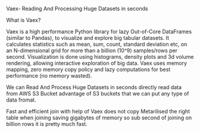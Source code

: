 Vaex- Reading And Processing Huge Datasets in seconds

What is Vaex?

Vaex is a high performance Python library for lazy Out-of-Core DataFrames (similar to Pandas), to visualize and explore big tabular datasets. It calculates statistics such as mean, sum, count, standard deviation etc, on an N-dimensional grid for more than a billion (10^9) samples/rows per second. Visualization is done using histograms, density plots and 3d volume rendering, allowing interactive exploration of big data.
Vaex uses memory mapping, zero memory copy policy and lazy computations for best performance (no memory wasted).

We can Read And Process Huge Datasets in seconds directly read data from AWS S3 Bucket advantage of S3 buckets that we can put any type of data fromat.

Fast and efficient join with help of Vaex does not copy Metarilised the right table when joining saving gigabytes of memory so sub second of joining on billion rows it is pretty much fast.
